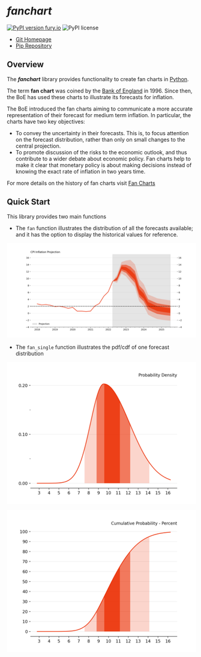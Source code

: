 # *fanchart* 


[![PyPI version fury.io](https://badge.fury.io/py/fanchart.svg)](https://pypi.python.org/pypi/fanchart/)
![PyPI license](https://img.shields.io/pypi/l/fanchart.svg)

- [Git Homepage](https://github.com/quantgirluk/fanchart)
- [Pip Repository](https://pypi.org/project/fanchart/)

## Overview

The **_fanchart_** library provides functionality to create fan charts in [Python](https://www.python.org/).


The term **fan chart** was coined by the [Bank of England](https://www.bankofengland.co.uk/) in 1996. Since then, the  BoE 
has used these charts to illustrate its forecasts for inflation.

The BoE introduced the fan charts aiming to communicate a more accurate representation of their forecast for medium term inflation. In particular, the charts have two key objectives:

- To convey the uncertainty in their forecasts. This is, to focus attention on  the forecast distribution, rather than only on small changes to the central projection.
- To promote discussion of the risks to the economic outlook, and thus contribute to a wider debate about economic policy. Fan charts help to make it clear that monetary policy is about making decisions instead of knowing the exact rate of inflation in two years time.

For more details on the history of fan charts visit [Fan Charts](https://quantgirl.blog/fan-charts/)

## Quick Start
This library provides two main functions

- The `fan` function illustrates the distribution of all the forecasts available; and it has the option to display the historical values for reference.

![](https://raw.githubusercontent.com/quantgirluk/fanchart/master/docs/source/_static/fan01.png)


- The `fan_single` function illustrates the pdf/cdf of one forecast distribution

![](https://raw.githubusercontent.com/quantgirluk/fanchart/master/docs/source/_static/fan04.png)

![](https://raw.githubusercontent.com/quantgirluk/fanchart/master/docs/source/_static/fan05.png)
